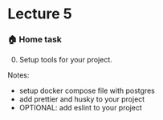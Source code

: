 # Lecture 5

### :house: Home task

0. Setup tools for your project.

Notes:

- setup docker compose file with postgres
- add prettier and husky to your project
- OPTIONAL: add eslint to your project
